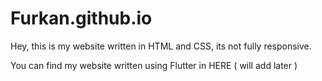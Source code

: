 # Furkan.github.io

Hey, this is my website written in HTML and CSS, its not fully responsive.

You can find my website written using Flutter in HERE ( will add later )
